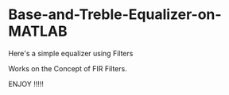 # Base-and-Treble-Equalizer-on-MATLAB
Here's a simple equalizer using Filters


Works on the Concept of FIR Filters.




ENJOY !!!!!
